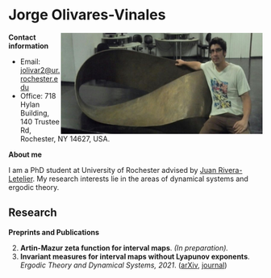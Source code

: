 

# Jorge Olivares-Vinales

<img src="moebius.jpg" width="400" 
     height="200" align="right" />

**Contact information**
- Email: jolivar2@ur.rochester.edu
- Office: 718 Hylan Building, 140 Trustee Rd, Rochester, NY 14627, USA. 

**About me**

I am a PhD student at University of Rochester advised by [Juan Rivera-Letelier](http://rivera-letelier.org/). My research interests lie in the areas of dynamical systems and ergodic theory.

## Research

**Preprints and Publications**


2. **Artin-Mazur zeta function for interval maps**. *(In preparation).*
1. **Invariant measures for interval maps without Lyapunov exponents**. *Ergodic Theory and Dynamical Systems, 2021*. ([arXiv](https://arxiv.org/abs/2102.06795), [journal](https://www.cambridge.org/core/journals/ergodic-theory-and-dynamical-systems/article/abs/invariant-measures-for-interval-maps-without-lyapunov-exponents/101CFA6F3BACFA4C120D2A3B8A1FB7A6#.YzosjYVjeQA.link))

